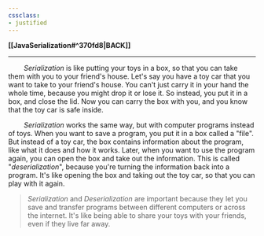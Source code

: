 ```yaml
---
cssclass:
- justified
---
```

**[[JavaSerialization#^370fd8|BACK]]**

---
$\qquad$*Serialization* is like putting your toys in a box, so that you can take them with you to your friend's house. Let's say you have a toy car that you want to take to your friend's house. You can't just carry it in your hand the whole time, because you might drop it or lose it. So instead, you put it in a box, and close the lid. Now you can carry the box with you, and you know that the toy car is safe inside.

$\qquad$*Serialization* works the same way, but with computer programs instead of toys. When you want to save a program, you put it in a box called a "file". But instead of a toy car, the box contains information about the program, like what it does and how it works. Later, when you want to use the program again, you can open the box and take out the information. This is called "*deserialization*", because you're turning the information back into a program. It's like opening the box and taking out the toy car, so that you can play with it again.

> *Serialization* and *Deserialization* are important because they let you save and transfer programs between different computers or across the internet. It's like being able to share your toys with your friends, even if they live far away.